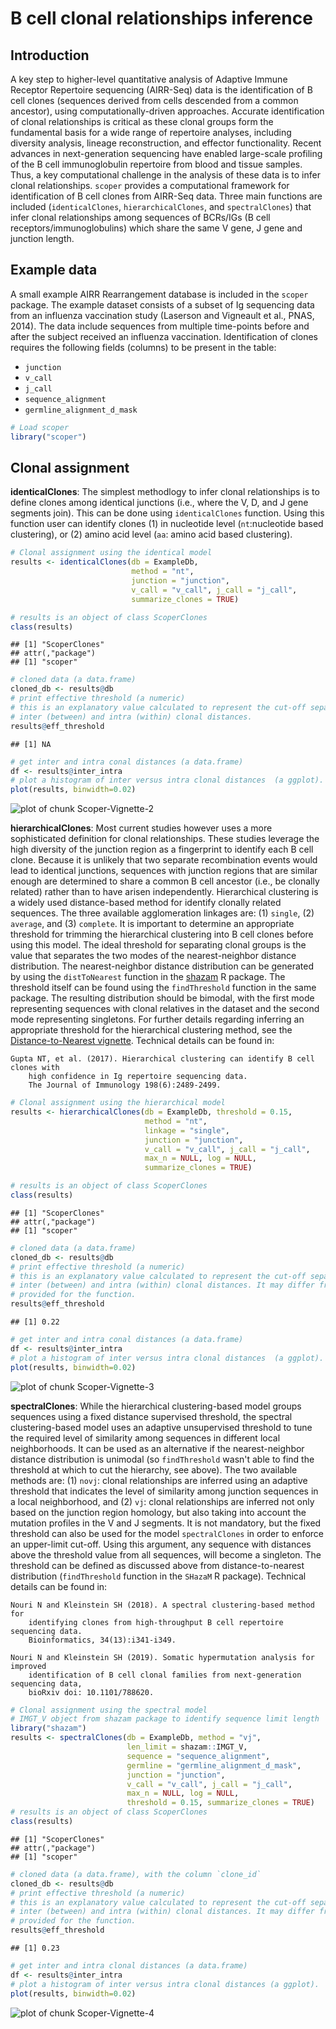 # B cell clonal relationships inference

## Introduction

A key step to higher-level quantitative analysis of Adaptive Immune Receptor Repertoire sequencing 
(AIRR-Seq) data is the identification of B cell clones (sequences derived from cells descended 
from a common ancestor), using computationally-driven approaches. Accurate identification of 
clonal relationships is critical as these clonal groups form the fundamental basis for a wide 
range of repertoire analyses, including diversity analysis, lineage reconstruction, and 
effector functionality. Recent advances in next-generation sequencing have enabled large-scale 
profiling of the B cell immunoglobulin repertoire from blood and tissue samples. Thus, a key computational 
challenge in the analysis of these data is to infer clonal relationships. `scoper` provides a computational 
framework for identification of B cell clones from AIRR-Seq data. Three main functions are included 
(`identicalClones`, `hierarchicalClones`, and `spectralClones`) that infer clonal relationships among 
sequences of BCRs/IGs (B cell receptors/immunoglobulins) which share the same V gene, J gene and 
junction length.

## Example data

A small example AIRR Rearrangement database is included in the `scoper` package. 
The example dataset consists of a subset of Ig sequencing data from an 
influenza vaccination study (Laserson and Vigneault et al., PNAS, 2014). The 
data include sequences from multiple time-points before and after the subject 
received an influenza vaccination. Identification of clones requires the following 
fields (columns) to be present in the table: 

* `junction`
* `v_call`
* `j_call`
* `sequence_alignment`
* `germline_alignment_d_mask`


```r
# Load scoper
library("scoper")
```

## Clonal assignment

__identicalClones__: The simplest methodlogy to infer clonal relationships is to define
clones among identical junctions (i.e., where the V, D, and J gene segments join). 
This can be done using `identicalClones` function. Using this 
function user can identify clones (1) in nucleotide level (`nt`:nucleotide based clustering), or 
(2) amino acid level (`aa`: amino acid based clustering).


```r
# Clonal assignment using the identical model
results <- identicalClones(db = ExampleDb,
                           method = "nt",
                           junction = "junction", 
                           v_call = "v_call", j_call = "j_call",
                           summarize_clones = TRUE)

# results is an object of class ScoperClones
class(results)
```

```
## [1] "ScoperClones"
## attr(,"package")
## [1] "scoper"
```

```r
# cloned data (a data.frame)
cloned_db <- results@db
# print effective threshold (a numeric)
# this is an explanatory value calculated to represent the cut-off separating the 
# inter (between) and intra (within) clonal distances.
results@eff_threshold
```

```
## [1] NA
```

```r
# get inter and intra conal distances (a data.frame)
df <- results@inter_intra
# plot a histogram of inter versus intra clonal distances  (a ggplot).
plot(results, binwidth=0.02)
```

![plot of chunk Scoper-Vignette-2](figure/Scoper-Vignette-2-1.png)

__hierarchicalClones__: Most current studies however uses a more sophisticated definition 
for clonal relationships. These studies leverage the high diversity of 
the junction region as a fingerprint to identify each B cell clone. Because it is unlikely 
that two separate recombination events would lead to identical junctions, sequences with junction 
regions that are similar enough are determined to share a common B cell ancestor 
(i.e., be clonally related) rather than to have arisen independently. Hierarchical clustering 
is a widely used distance-based method for identify clonally related sequences. The three available 
agglomeration linkages are: (1) `single`, (2) `average`, and (3) `complete`.
It is important to determine an appropriate threshold for trimming the hierarchical 
clustering into B cell clones before using this model. The ideal threshold for separating 
clonal groups is the value that separates the two modes of the nearest-neighbor distance
distribution. The nearest-neighbor distance distribution can be generated by using the 
`distToNearest` function in the [shazam](https://shazam.readthedocs.io) R package.
The threshold itself can be found using the `findThreshold` function in the same package.
The resulting distribution should be bimodal, with the first mode representing sequences 
with clonal relatives in the dataset and the second mode representing singletons. 
For further details regarding inferring an appropriate threshold for the hierarchical 
clustering method, see the 
[Distance-to-Nearest vignette](https://shazam.readthedocs.io/en/stable/vignettes/DistToNearest-Vignette). 
Technical details can be found in:

    Gupta NT, et al. (2017). Hierarchical clustering can identify B cell clones with
        high confidence in Ig repertoire sequencing data.
        The Journal of Immunology 198(6):2489-2499.


```r
# Clonal assignment using the hierarchical model
results <- hierarchicalClones(db = ExampleDb, threshold = 0.15,
                              method = "nt",
                              linkage = "single",
                              junction = "junction", 
                              v_call = "v_call", j_call = "j_call",
                              max_n = NULL, log = NULL,
                              summarize_clones = TRUE)

# results is an object of class ScoperClones
class(results)
```

```
## [1] "ScoperClones"
## attr(,"package")
## [1] "scoper"
```

```r
# cloned data (a data.frame)
cloned_db <- results@db
# print effective threshold (a numeric)
# this is an explanatory value calculated to represent the cut-off separating the 
# inter (between) and intra (within) clonal distances. It may differ from threshold 
# provided for the function.
results@eff_threshold
```

```
## [1] 0.22
```

```r
# get inter and intra conal distances (a data.frame)
df <- results@inter_intra
# plot a histogram of inter versus intra clonal distances  (a ggplot).
plot(results, binwidth=0.02)
```

![plot of chunk Scoper-Vignette-3](figure/Scoper-Vignette-3-1.png)

__spectralClones__: While the hierarchical clustering-based model groups sequences using 
a fixed distance supervised threshold, the spectral clustering-based model uses an adaptive 
unsupervised threshold to tune the required level of similarity among sequences in different 
local neighborhoods. It can be used as an alternative if the nearest-neighbor distance distribution 
is unimodal (so `findThreshold` wasn't able to find the threshold at which to cut the hierarchy, 
see above). The two available methods are: (1) `novj`: clonal relationships are inferred using an adaptive 
threshold that indicates the level of similarity among junction sequences in a local neighborhood, 
and (2) `vj`: clonal relationships are inferred not only based on the junction region homology, 
but also taking into account the mutation profiles in the V and J segments. It is not mandatory, but the 
fixed threshold can also be used for the model `spectralClones`  in order to enforce an upper-limit cut-off. 
Using this argument, any sequence with distances above the threshold value from all sequences, will 
become a singleton. The threshold can be defined as discussed above from distance-to-nearest distribution 
(`findThreshold` function in the `SHazaM` R package). Technical details can be found in:

    Nouri N and Kleinstein SH (2018). A spectral clustering-based method for
        identifying clones from high-throughput B cell repertoire sequencing data.
        Bioinformatics, 34(13):i341-i349.

    Nouri N and Kleinstein SH (2019). Somatic hypermutation analysis for improved
        identification of B cell clonal families from next-generation sequencing data,
        bioRxiv doi: 10.1101/788620.


```r
# Clonal assignment using the spectral model
# IMGT_V object from shazam package to identify sequence limit length
library("shazam")
results <- spectralClones(db = ExampleDb, method = "vj",
                          len_limit = shazam::IMGT_V,
                          sequence = "sequence_alignment",
                          germline = "germline_alignment_d_mask",
                          junction = "junction",
                          v_call = "v_call", j_call = "j_call",
                          max_n = NULL, log = NULL,
                          threshold = 0.15, summarize_clones = TRUE)
# results is an object of class ScoperClones
class(results)
```

```
## [1] "ScoperClones"
## attr(,"package")
## [1] "scoper"
```

```r
# cloned data (a data.frame), with the column `clone_id`
cloned_db <- results@db
# print effective threshold (a numeric)
# this is an explanatory value calculated to represent the cut-off separating the 
# inter (between) and intra (within) clonal distances. It may differ from threshold 
# provided for the function.
results@eff_threshold
```

```
## [1] 0.23
```

```r
# get inter and intra clonal distances (a data.frame)
df <- results@inter_intra
# plot a histogram of inter versus intra clonal distances (a ggplot).
plot(results, binwidth=0.02)
```

![plot of chunk Scoper-Vignette-4](figure/Scoper-Vignette-4-1.png)


